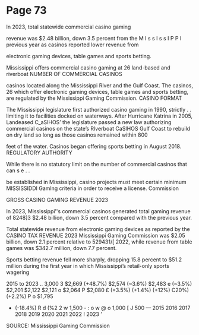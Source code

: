# Page 73

In 2023, total statewide commercial casino gaming

revenue was $2.48 billion, down 3.5 percent from the
M I s s I s s I P P I previous year as casinos reported lower revenue from

electronic gaming devices, table games and sports betting.

Mississippi offers commercial casino gaming at 26 land-based and riverboat NUMBER OF COMMERCIAL CASINOS

casinos located along the Mississippi River and the Gulf Coast. The casinos, 26
which offer electronic gaming devices, table games and sports betting, are
regulated by the Mississippi Gaming Commission. CASINO FORMAT

The Mississippi legislature first authorized casino gaming in 1990, strictly . .
limiting it to facilities docked on waterways. After Hurricane Katrina in 2005, Landeased C_aSIHOS’
the legislature passed a new law authorizing commercial casinos on the state’s Rlverboat CaSIHOS
Gulf Coast to rebuild on dry land so long as those casinos remained within 800

feet of the water. Casinos began offering sports betting in August 2018. REGULATORY AUTHORITY

While there is no statutory limit on the number of commercial casinos that can s e . .

be established in Mississippi, casino projects must meet certain minimum MISSISSIDDI Gamlng
criteria in order to receive a license. Commission

GROSS CASINO GAMING REVENUE 2023

In 2023, Mississippi’'s commercial casinos generated total gaming revenue of 8248]3
$2.48 billion, down 3.5 percent compared with the previous year.

Total statewide revenue from electronic gaming devices as reported by the CASINO TAX REVENUE 2023
Mississippi Gaming Commission was $2.05 billion, down 2.1 percent relative to 529431\/[
2022, while revenue from table games was $342.7 million, down 7.7 percent.

Sports betting revenue fell more sharply, dropping 15.8 percent to $51.2
million during the first year in which Mississippi’s retail-only sports wagering

2015 to 2023 ..
3,000 3
$2,669
(+48.7%) $2,574
(~3.6%) $2,483
e (~3.5%)
$2,201
$2,122 $2,121 o
$2,064 P $2,080 £ (+3.5%)
(+1.4%) (+12%) C20%) (+2.2%) P
o $1,795
- (-18.4%)
R d
(%2
2
w 1,500 -
: o
w
@
o
1,000
[ J
500 —
2015 2016 2017 2018 2019 2020 2021 2022 ! 2023 ’

SOURCE: Mississippi Gaming Commission
